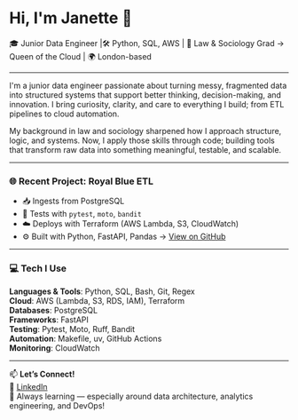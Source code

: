 # Hi, I'm Janette 👋

🎓 Junior Data Engineer |🛠 Python, SQL, AWS | 🧠 Law & Sociology Grad → Queen of the Cloud | 🌍 London-based  

---

I'm a junior data engineer passionate about turning messy, fragmented data into structured systems that support better thinking, decision-making, and innovation. I bring curiosity, clarity, and care to everything I build; from ETL pipelines to cloud automation.

My background in law and sociology sharpened how I approach structure, logic, and systems. Now, I apply those skills through code; building tools that transform raw data into something meaningful, testable, and scalable.

---
### 🌐 Recent Project: Royal Blue ETL
- 📥 Ingests from PostgreSQL
- 🧪 Tests with `pytest`, `moto`, `bandit`
- ☁️ Deploys with Terraform (AWS Lambda, S3, CloudWatch)
- ⚙️ Built with Python, FastAPI, Pandas
→ [View on GitHub](https://github.com/JanetteSamuels/royal-blue-etl)

---

### 💻 Tech I Use

**Languages & Tools**: Python, SQL, Bash, Git, Regex  
**Cloud**: AWS (Lambda, S3, RDS, IAM), Terraform  
**Databases**: PostgreSQL  
**Frameworks**: FastAPI  
**Testing**: Pytest, Moto, Ruff, Bandit  
**Automation**: Makefile, uv, GitHub Actions  
**Monitoring**: CloudWatch

---

📫 **Let’s Connect!**  
💼 [LinkedIn](https://linkedin.com/in/janettesamuels)  
🌱 Always learning — especially around data architecture, analytics engineering, and DevOps!

